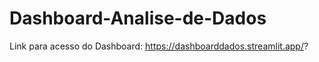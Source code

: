 # Dashboard-Analise-de-Dados

Link para acesso do Dashboard: https://dashboarddados.streamlit.app/?
